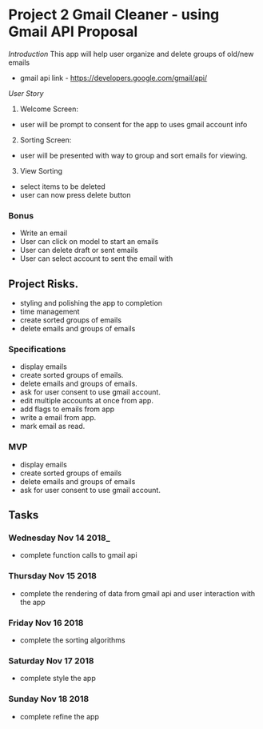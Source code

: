 # Project 2 Gmail Cleaner - using Gmail API Proposal

_Introduction_
This app will help user organize and delete groups of old/new emails
- gmail api link - https://developers.google.com/gmail/api/

_User Story_
1) Welcome Screen:  
- user will be prompt to consent for the app to uses gmail account info
2) Sorting Screen:
- user will be presented with way to group and sort emails for viewing.
3) View Sorting
- select items to be deleted
- user can now press delete button
### Bonus
- Write an email
- User can click on model to start an emails
- User can delete draft or sent emails
- User can select account to sent the email with


## Project Risks.
- styling and polishing the app to completion
- time management
- create sorted groups of emails
- delete emails and groups of emails

### Specifications
- display emails
- create sorted groups of emails.
- delete emails and groups of emails.
- ask for user consent to use gmail account.
- edit multiple accounts at once from app.
- add flags to emails from app
- write a email from app.
- mark email as read.

### MVP
- display emails
- create sorted groups of emails
- delete emails and groups of emails
- ask for user consent to use gmail account.

## Tasks
### Wednesday Nov 14 2018_
- complete function calls to gmail api
### Thursday Nov 15 2018
- complete the rendering of data from gmail api and user interaction with the app
### Friday Nov 16 2018
- complete the sorting algorithms
### Saturday Nov 17 2018
- complete style the app
### Sunday Nov 18 2018
- complete refine the app

```javascript

```
